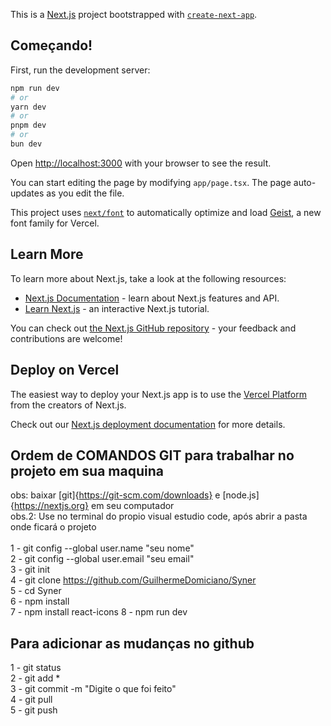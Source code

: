 This is a [Next.js](https://nextjs.org) project bootstrapped with [`create-next-app`](https://nextjs.org/docs/app/api-reference/cli/create-next-app).

## Começando!

First, run the development server:

```bash
npm run dev
# or
yarn dev
# or
pnpm dev
# or
bun dev
```

Open [http://localhost:3000](http://localhost:3000) with your browser to see the result.

You can start editing the page by modifying `app/page.tsx`. The page auto-updates as you edit the file.

This project uses [`next/font`](https://nextjs.org/docs/app/building-your-application/optimizing/fonts) to automatically optimize and load [Geist](https://vercel.com/font), a new font family for Vercel.

## Learn More

To learn more about Next.js, take a look at the following resources:

- [Next.js Documentation](https://nextjs.org/docs) - learn about Next.js features and API.
- [Learn Next.js](https://nextjs.org/learn) - an interactive Next.js tutorial.

You can check out [the Next.js GitHub repository](https://github.com/vercel/next.js) - your feedback and contributions are welcome!

## Deploy on Vercel

The easiest way to deploy your Next.js app is to use the [Vercel Platform](https://vercel.com/new?utm_medium=default-template&filter=next.js&utm_source=create-next-app&utm_campaign=create-next-app-readme) from the creators of Next.js.

Check out our [Next.js deployment documentation](https://nextjs.org/docs/app/building-your-application/deploying) for more details.

## Ordem de COMANDOS GIT para trabalhar no projeto em sua maquina

obs: baixar [git]{https://git-scm.com/downloads} e [node.js]{https://nextjs.org} em seu computador<br>
obs.2: Use no terminal do propio visual estudio code, após abrir a pasta onde ficará o projeto<br> 
<br>
1 - git config --global user.name "seu nome"<br>
2 - git config --global user.email "seu email"<br>
3 - git init<br>
4 - git clone https://github.com/GuilhermeDomiciano/Syner<br>
5 - cd Syner<br>
6 - npm install <br>
7 - npm install react-icons
8 - npm run dev <br>

## Para adicionar as mudanças no github

1 - git status<br>
2 - git add *<br>
3 - git commit -m "Digite o que foi feito"<br>
4 - git pull<br>
5 - git push<br>

